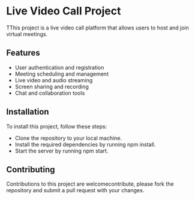 # Live Video Call Project

TThis project is a live video call platform that allows users to host and join virtual meetings.

## Features

- User authentication and registration
- Meeting scheduling and management
- Live video and audio streaming
- Screen sharing and recording
- Chat and collaboration tools

## Installation

To install this project, follow these steps:

- Clone the repository to your local machine.
- Install the required dependencies by running npm install.
- Start the server by running npm start.

## Contributing

Contributions to this project are welcomecontribute, please fork the repository and submit a pull request with your changes.
